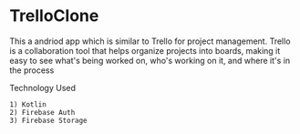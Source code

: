 # TrelloClone
This a andriod app which is similar to Trello for project management. Trello is a collaboration tool that helps organize projects into boards, making it easy to see what's being worked on, who's working on it, and where it's in the process

Technology Used

    1) Kotlin
    2) Firebase Auth
    3) Firebase Storage
